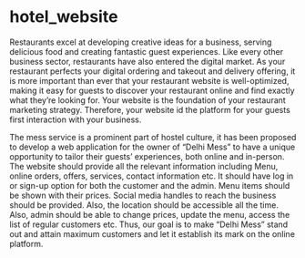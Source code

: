 # hotel_website
Restaurants excel at developing creative ideas for a business, serving delicious food and creating fantastic guest experiences. Like every other business sector, restaurants have also entered the digital market. As your restaurant perfects your digital ordering and takeout and delivery offering, it is more important than ever that your restaurant website is well-optimized, making it easy for guests to discover your restaurant online and find exactly what they’re looking for. Your website is the foundation of your restaurant marketing strategy. Therefore, your website id the platform for your guests first interaction with your business.

The mess service is a prominent part of hostel culture, it has been proposed to develop a web application for the owner of “Delhi Mess” to have a unique opportunity to tailor their guests’ experiences, both online and in-person. The website should provide all the relevant information including Menu, online orders, offers, services, contact information etc. It should have log in or sign-up option for both the customer and the admin. Menu items should be shown with their prices. Social media handles to reach the business should be provided. Also, the location should be accessible all the time. Also, admin should be able to change prices, update the menu, access the list of regular customers etc. Thus, our goal is to make “Delhi Mess” stand out and attain maximum customers and let it establish its mark on the online platform.
